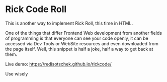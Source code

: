 # Rick Code Roll
This is another way to implement Rick Roll, this time in HTML.

One of the things that differ Frontend Web development from another fields of programming is that everyone can see your code openly,
it can be accessed via Dev Tools or WebSite resources and even downloaded from the page itself.
Well, this snippet is half a joke, half a way to get back at them.

Live demo: https://redisotschek.github.io/rickcode/

Use wisely
